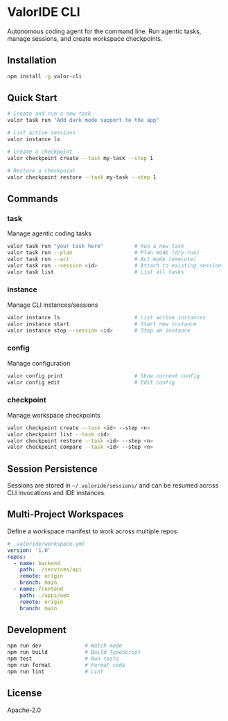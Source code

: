 # ValorIDE CLI

Autonomous coding agent for the command line. Run agentic tasks, manage sessions, and create workspace checkpoints.

## Installation

```bash
npm install -g valor-cli
```

## Quick Start

```bash
# Create and run a new task
valor task run "Add dark mode support to the app"

# List active sessions
valor instance ls

# Create a checkpoint
valor checkpoint create --task my-task --step 1

# Restore a checkpoint
valor checkpoint restore --task my-task --step 1
```

## Commands

### task
Manage agentic coding tasks

```bash
valor task run "your task here"          # Run a new task
valor task run --plan                    # Plan mode (dry-run)
valor task run --act                     # Act mode (execute)
valor task run --session <id>            # Attach to existing session
valor task list                          # List all tasks
```

### instance
Manage CLI instances/sessions

```bash
valor instance ls                        # List active instances
valor instance start                     # Start new instance
valor instance stop --session <id>       # Stop an instance
```

### config
Manage configuration

```bash
valor config print                       # Show current config
valor config edit                        # Edit config
```

### checkpoint
Manage workspace checkpoints

```bash
valor checkpoint create --task <id> --step <n>
valor checkpoint list --task <id>
valor checkpoint restore --task <id> --step <n>
valor checkpoint compare --task <id> --step <n>
```

## Session Persistence

Sessions are stored in `~/.valoride/sessions/` and can be resumed across CLI invocations and IDE instances.

## Multi-Project Workspaces

Define a workspace manifest to work across multiple repos:

```yaml
# .valoride/workspace.yml
version: '1.0'
repos:
  - name: backend
    path: ./services/api
    remote: origin
    branch: main
  - name: frontend
    path: ./apps/web
    remote: origin
    branch: main
```

## Development

```bash
npm run dev              # Watch mode
npm run build            # Build TypeScript
npm test                 # Run tests
npm run format           # Format code
npm run lint             # Lint
```

## License

Apache-2.0